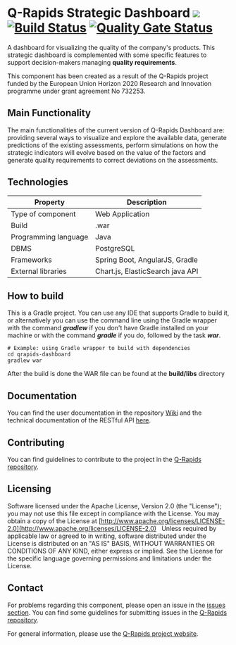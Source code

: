 # Q-Rapids Strategic Dashboard ![](https://img.shields.io/badge/License-Apache2.0-blue.svg) [![Build Status](https://travis-ci.org/q-rapids/qrapids-dashboard.svg?branch=master)](https://travis-ci.org/q-rapids/qrapids-dashboard) [![Quality Gate Status](https://sonarcloud.io/api/project_badges/measure?project=q-rapids_qrapids-dashboard&metric=alert_status)](https://sonarcloud.io/dashboard?id=q-rapids_qrapids-dashboard)
A dashboard for visualizing the quality of the company's products. This strategic dashboard is complemented with some specific features to support decision-makers managing **quality requirements**.

This component has been created as a result of the Q-Rapids project funded by the European Union Horizon 2020 Research and Innovation programme under grant agreement No 732253.

## Main Functionality
The main functionalities of the current version of Q-Rapids Dashboard are: providing several ways to visualize and explore the available data, generate predictions of the existing assessments, perform simulations on how the strategic indicators will evolve based on the value of the factors and generate quality requirements to correct deviations on the assessments.

## Technologies
|Property|Description|
| -------------------- | --------------------------------|
| Type of component    | Web Application                 |
| Build                | .war                            |
| Programming language | Java                            |
| DBMS                 | PostgreSQL                       |
| Frameworks           | Spring Boot, AngularJS, Gradle  |
| External libraries   | Chart.js, ElasticSearch java API|

## How to build
This is a Gradle project. You can use any IDE that supports Gradle to build it, or alternatively you can use the command line using the Gradle wrapper with the command *__gradlew__* if you don't have Gradle installed on your machine or with the command *__gradle__* if you do, followed by the task *__war__*.

```
# Example: using Gradle wrapper to build with dependencies
cd qrapids-dashboard
gradlew war
```
After the build is done the WAR file can be found at the __build/libs__ directory

## Documentation

You can find the user documentation in the repository [Wiki](https://github.com/q-rapids/qrapids-dashboard/wiki) and the technical documentation of the RESTful API [here](https://q-rapids.github.io/qrapids-dashboard).

## Contributing

You can find guidelines to contribute to the project in the [Q-Rapids repository](https://github.com/q-rapids/q-rapids/blob/master/CONTRIBUTING.md).

## Licensing

Software licensed under the Apache License, Version 2.0 (the "License"); you may not use this file except in compliance with the License. You may obtain a copy of the License at [http://www.apache.org/licenses/LICENSE-2.0](http://www.apache.org/licenses/LICENSE-2.0)
 
Unless required by applicable law or agreed to in writing, software distributed under the License is distributed on an "AS IS" BASIS,
WITHOUT WARRANTIES OR CONDITIONS OF ANY KIND, either express or implied. See the License for the specific language governing permissions and limitations under the License.

## Contact

For problems regarding this component, please open an issue in the [issues section](https://github.com/q-rapids/qrapids-dashboard/issues). You can find some guidelines for submitting issues in the [Q-Rapids repository](https://github.com/q-rapids/q-rapids/blob/master/CONTRIBUTING.md).

For general information, please use the [Q-Rapids project website](http://www.q-rapids.eu/contact).

